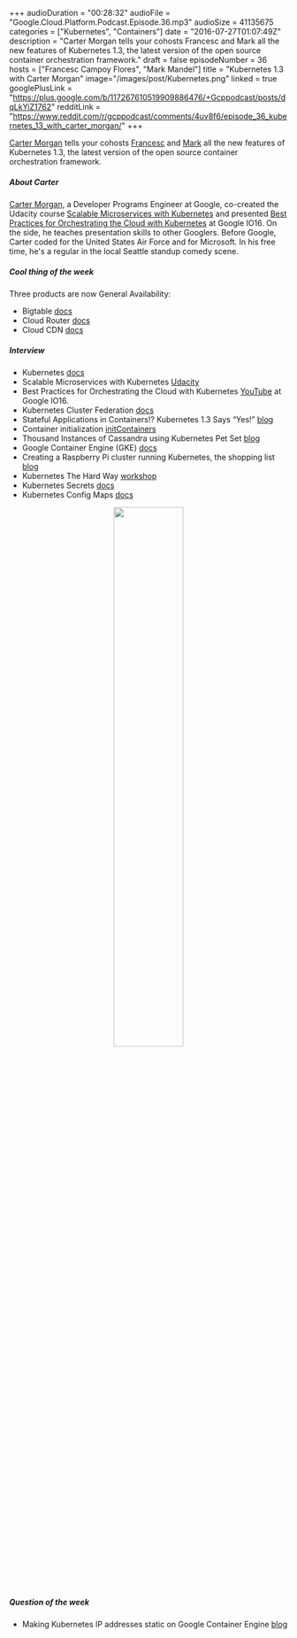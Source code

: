 +++
audioDuration = "00:28:32"
audioFile = "Google.Cloud.Platform.Podcast.Episode.36.mp3"
audioSize = 41135675
categories = ["Kubernetes", "Containers"]
date = "2016-07-27T01:07:49Z"
description = "Carter Morgan tells your cohosts Francesc and Mark all the new features of Kubernetes 1.3, the latest version of the open source container orchestration framework."
draft = false
episodeNumber = 36
hosts = ["Francesc Campoy Flores", "Mark Mandel"]
title = "Kubernetes 1.3 with Carter Morgan"
image="/images/post/Kubernetes.png"
linked = true
googlePlusLink = "https://plus.google.com/b/117267610519909886476/+Gcppodcast/posts/dqLkYiZ1762"
redditLink = "https://www.reddit.com/r/gcppodcast/comments/4uv8f6/episode_36_kubernetes_13_with_carter_morgan/"
+++

[Carter Morgan](https://twitter.com/_askcarter) tells your cohosts
[Francesc](https://twitter.com/francesc) and
[Mark](https://twitter.com/neurotic) all the new features of Kubernetes 1.3,
the latest version of the open source container orchestration framework.

<!--more-->

##### About Carter

[Carter Morgan](https://twitter.com/_askcarter), a Developer Programs Engineer at Google,
co-created the Udacity course
[Scalable Microservices with Kubernetes](https://www.udacity.com/course/scalable-microservices-with-kubernetes--ud615)
and presented [Best Practices for Orchestrating the Cloud with Kubernetes](https://youtu.be/21hXNReWsUU) at Google IO16.
On the side, he teaches presentation skills to other Googlers.
Before Google, Carter coded for the United States Air Force and for Microsoft.
In his free time, he's a regular in the local Seattle standup comedy scene.


##### Cool thing of the week

Three products are now General Availability:

- Bigtable [docs](https://cloud.google.com/bigtable/docs/)
- Cloud Router [docs](https://cloud.google.com/compute/docs/cloudrouter)
- Cloud CDN [docs](https://cloud.google.com/cdn/docs/)

##### Interview

- Kubernetes [docs](http://kubernetes.io)
- Scalable Microservices with Kubernetes [Udacity](https://www.udacity.com/course/scalable-microservices-with-kubernetes--ud615)
- Best Practices for Orchestrating the Cloud with Kubernetes [YouTube](https://youtu.be/21hXNReWsUU) at Google IO16.
- Kubernetes Cluster Federation [docs](https://github.com/kubernetes/kubernetes/blob/release-1.3/docs/proposals/federation.md)
- Stateful Applications in Containers!? Kubernetes 1.3 Says “Yes!” [blog](http://blog.kubernetes.io/2016/07/stateful-applications-in-containers-kubernetes.html)
- Container initialization [initContainers](https://github.com/kubernetes/kubernetes/blob/release-1.3/docs/proposals/container-init.md)
- Thousand Instances of Cassandra using Kubernetes Pet Set [blog](http://blog.kubernetes.io/2016/07/thousand-instances-of-cassandra-using-kubernetes-pet-set.html)
- Google Container Engine (GKE) [docs](https://cloud.google.com/container-engine/)
- Creating a Raspberry Pi cluster running Kubernetes, the shopping list [blog](http://blog.kubernetes.io/2015/11/creating-a-Raspberry-Pi-cluster-running-Kubernetes-the-shopping-list-Part-1.html)
- Kubernetes The Hard Way [workshop](https://github.com/kelseyhightower/kubernetes-the-hard-way)
- Kubernetes Secrets [docs](http://kubernetes.io/docs/user-guide/secrets/)
- Kubernetes Config Maps [docs](http://kubernetes.io/docs/user-guide/configmap/)


<div style="text-align: center">
  <a href="http://kubernetes.io/">
    <img src="/images/post/Kubernetes.png" width="50%">
  </a>
</div>

##### Question of the week

- Making Kubernetes IP addresses static on Google Container Engine [blog](http://terrenceryan.com/blog/index.php/making-kubernetes-ip-addresses-static-on-google-container-engine/)
